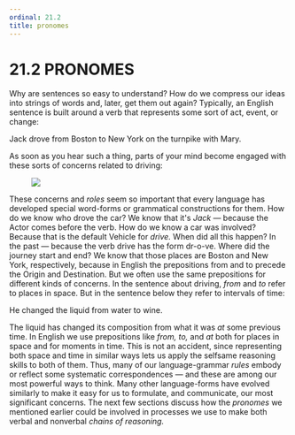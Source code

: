 ```yaml
---
ordinal: 21.2
title: pronomes
---
```


# 21.2 PRONOMES 

<p>Why are sentences so easy to understand? How do we compress our ideas into strings of words and, later, get them out again? Typically, an English sentence is built around a verb that represents some sort of act, event, or change:</p>
<p>Jack drove from Boston to New York on the turnpike with Mary.</p>
<p>As soon as you hear such a thing, parts of your mind become engaged with these sorts of concerns related to driving:</p>
<figure><img src="../images/ch21/21-1.png"/></figure>
<p>These concerns and <em>roles</em> seem so important that every language has developed special word-forms or grammatical constructions for them. How do we know who drove the car? We know that it's <em>Jack</em> &mdash; because the Actor comes before the verb. How do we know a car was involved? Because that is the default Vehicle for <em>drive.</em> When did all this happen? In the past &mdash; because the verb drive has the form dr-o-ve. Where did the journey start and end? We know that those places are Boston and New York, respectively, because in English the prepositions from and to precede the Origin and Destination. But we often use the same prepositions for different kinds of concerns. In the sentence about driving, <em>from</em> and <em>to</em> refer to places in space. But in the sentence below they refer to intervals of time:</p>
<p>He changed the liquid from water to wine.</p>
<p>The liquid has changed its composition from what it was <em>at</em> some previous time. In English we use prepositions like <em>from,</em> <em>to,</em> and <em>at</em> both for places in space and for moments in time. This is not an accident, since representing both space and time in similar ways lets us apply the selfsame reasoning skills to both of them. Thus, many of our language-grammar <em>rules</em> embody or reflect some systematic correspondences &mdash; and these are among our most powerful ways to think. Many other language-forms have evolved similarly to make it easy for us to formulate, and communicate, our most significant concerns. The next few sections discuss how the <em>pronomes</em> we mentioned earlier could be involved in processes we use to make both verbal and nonverbal <em>chains of reasoning.</em></p>
